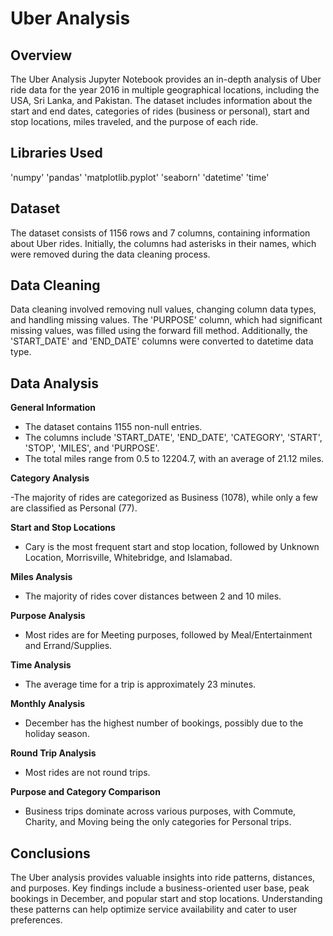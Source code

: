 # Uber Analysis

## Overview
The Uber Analysis Jupyter Notebook provides an in-depth analysis of Uber ride data for the year 2016 in multiple geographical locations, including the USA, Sri Lanka, and Pakistan. The dataset includes information about the start and end dates, categories of rides (business or personal), start and stop locations, miles traveled, and the purpose of each ride.

## Libraries Used
'numpy'
'pandas'
'matplotlib.pyplot'
'seaborn'
'datetime'
'time'

## Dataset
The dataset consists of 1156 rows and 7 columns, containing information about Uber rides. Initially, the columns had asterisks in their names, which were removed during the data cleaning process.

## Data Cleaning
Data cleaning involved removing null values, changing column data types, and handling missing values. The 'PURPOSE' column, which had significant missing values, was filled using the forward fill method. Additionally, the 'START_DATE' and 'END_DATE' columns were converted to datetime data type.

## Data Analysis
**General Information**

- The dataset contains 1155 non-null entries.
- The columns include 'START_DATE', 'END_DATE', 'CATEGORY', 'START', 'STOP', 'MILES', and 'PURPOSE'.
- The total miles range from 0.5 to 12204.7, with an average of 21.12 miles.

**Category Analysis**

-The majority of rides are categorized as Business (1078), while only a few are classified as Personal (77).

**Start and Stop Locations**

- Cary is the most frequent start and stop location, followed by Unknown Location, Morrisville, Whitebridge, and Islamabad.

**Miles Analysis**

- The majority of rides cover distances between 2 and 10 miles.

**Purpose Analysis**

- Most rides are for Meeting purposes, followed by Meal/Entertainment and Errand/Supplies.

**Time Analysis**

- The average time for a trip is approximately 23 minutes.

**Monthly Analysis**

- December has the highest number of bookings, possibly due to the holiday season.

**Round Trip Analysis**

- Most rides are not round trips.

**Purpose and Category Comparison**

- Business trips dominate across various purposes, with Commute, Charity, and Moving being the only categories for Personal trips.

## Conclusions
The Uber analysis provides valuable insights into ride patterns, distances, and purposes. Key findings include a business-oriented user base, peak bookings in December, and popular start and stop locations. Understanding these patterns can help optimize service availability and cater to user preferences.
